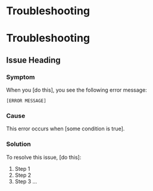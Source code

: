 # Troubleshooting

# Troubleshooting


## Issue Heading

### Symptom

When you [do this], you see the following error message:

```
[ERROR MESSAGE]
```

### Cause

This error occurs when [some condition is true].

### Solution

To resolve this issue, [do this]:

1. Step 1
1. Step 2
1. Step 3
...